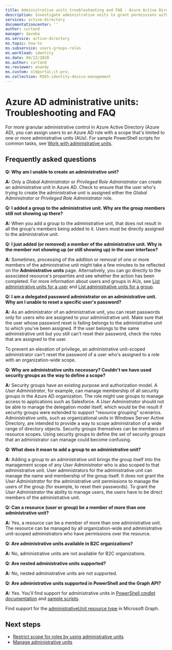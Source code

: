 ```yaml
---
title: Administrative units troubleshooting and FAQ - Azure Active Directory | Microsoft Docs
description: Investigate administrative units to grant permissions with restricted scope in Azure Active Directory.
services: active-directory
documentationcenter: ''
author: curtand
manager: daveba
ms.service: active-directory
ms.topic: how-to
ms.subservice: users-groups-roles
ms.workload: identity
ms.date: 09/22/2020
ms.author: curtand
ms.reviewer: anandy
ms.custom: oldportal;it-pro;
ms.collection: M365-identity-device-management
---
```



# Azure AD administrative units: Troubleshooting and FAQ

For more granular administrative control in Azure Active Directory (Azure AD), you can assign users to an Azure AD role with a scope that's limited to one or more administrative units (AUs). For sample PowerShell scripts for common tasks, see [Work with administrative units](/powershell/azure/active-directory/working-with-administrative-units?view=azureadps-2.0&preserve-view=true).

## Frequently asked questions

**Q: Why am I unable to create an administrative unit?**

**A:** Only a *Global Administrator* or *Privileged Role Administrator* can create an administrative unit in Azure AD. Check to ensure that the user who's trying to create the administrative unit is assigned either the *Global Administrator* or *Privileged Role Administrator* role.

**Q: I added a group to the administrative unit. Why are the group members still not showing up there?**

**A:** When you add a group to the administrative unit, that does not result in all the group's members being added to it. Users must be directly assigned to the administrative unit.

**Q: I just added (or removed) a member of the administrative unit. Why is the member not showing up (or still showing up) in the user interface?**

**A:** Sometimes, processing of the addition or removal of one or more members of the administrative unit might take a few minutes to be reflected on the **Administrative units** page. Alternatively, you can go directly to the associated resource's properties and see whether the action has been completed. For more information about users and groups in AUs, see [List administrative units for a user](admin-units-add-manage-users.md) and [List administrative units for a group](../users-groups-roles/roles-admin-units-add-manage-groups.md).

**Q: I am a delegated password administrator on an administrative unit. Why am I unable to reset a specific user's password?**

**A:** As an administrator of an administrative unit, you can reset passwords only for users who are assigned to your administrative unit. Make sure that the user whose password reset is failing belongs to the administrative unit to which you've been assigned. If the user belongs to the same administrative unit but you still can't reset their password, check the roles that are assigned to the user. 

To prevent an elevation of privilege, an administrative unit-scoped administrator can't reset the password of a user who's assigned to a role with an organization-wide scope.

**Q: Why are administrative units necessary? Couldn't we have used security groups as the way to define a scope?**

**A:** Security groups have an existing purpose and authorization model. A *User Administrator*, for example, can manage membership of all security groups in the Azure AD organization. The role might use groups to manage access to applications such as Salesforce. A *User Administrator* should not be able to manage the delegation model itself, which would be the result if security groups were extended to support "resource grouping" scenarios. Administrative units, such as organizational units in Windows Server Active Directory, are intended to provide a way to scope administration of a wide range of directory objects. Security groups themselves can be members of resource scopes. Using security groups to define the set of security groups that an administrator can manage could become confusing.

**Q: What does it mean to add a group to an administrative unit?**

**A:** Adding a group to an administrative unit brings the group itself into the management scope of any *User Administrator* who is also scoped to that administrative unit. User administrators for the administrative unit can manage the name and membership of the group itself. It does not grant the *User Administrator* for the administrative unit permissions to manage the users of the group (for example, to reset their passwords). To grant the *User Administrator* the ability to manage users, the users have to be direct members of the administrative unit.

**Q: Can a resource (user or group) be a member of more than one administrative unit?**

**A:** Yes, a resource can be a member of more than one administrative unit. The resource can be managed by all organization-wide and administrative unit-scoped administrators who have permissions over the resource.

**Q: Are administrative units available in B2C organizations?**

**A:** No, administrative units are not available for B2C organizations.

**Q: Are nested administrative units supported?**

**A:** No, nested administrative units are not supported.

**Q: Are administrative units supported in PowerShell and the Graph API?**

**A:** Yes. You'll find support for administrative units in [PowerShell cmdlet documentation](/powershell/module/Azuread/?view=azureadps-2.0&preserve-view=true) and [sample scripts](/powershell/azure/active-directory/working-with-administrative-units?view=azureadps-2.0&preserve-view=true).

Find support for the [administrativeUnit resource type](/graph/api/resources/administrativeunit?view=graph-rest-1.0&preserve-view=true) in Microsoft Graph.

## Next steps

- [Restrict scope for roles by using administrative units](../users-groups-roles/directory-administrative-units.md)
- [Manage administrative units](admin-units-manage.md)